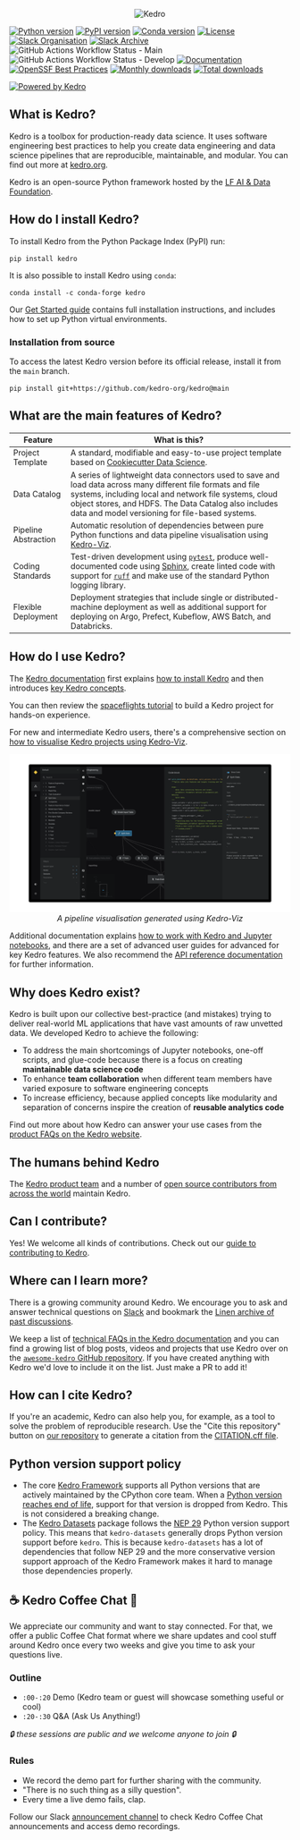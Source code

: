 <p align="center">
  <picture>
    <source media="(prefers-color-scheme: light)" srcset="https://raw.githubusercontent.com/kedro-org/kedro/main/.github/demo-light.png">
    <source media="(prefers-color-scheme: dark)" srcset="https://raw.githubusercontent.com/kedro-org/kedro/main/.github/demo-dark.png">
    <img src="https://raw.githubusercontent.com/kedro-org/kedro/main/.github/demo-light.png" alt="Kedro">
  </picture>
</p>

[![Python version](https://img.shields.io/badge/python-3.9%20%7C%203.10%20%7C%203.11%20%7C%203.12-blue.svg)](https://pypi.org/project/kedro/)
[![PyPI version](https://badge.fury.io/py/kedro.svg)](https://pypi.org/project/kedro/)
[![Conda version](https://img.shields.io/conda/vn/conda-forge/kedro.svg)](https://anaconda.org/conda-forge/kedro)
[![License](https://img.shields.io/badge/license-Apache%202.0-blue.svg)](https://github.com/kedro-org/kedro/blob/main/LICENSE.md)
[![Slack Organisation](https://img.shields.io/badge/slack-chat-blueviolet.svg?label=Kedro%20Slack&logo=slack)](https://slack.kedro.org)
[![Slack Archive](https://img.shields.io/badge/slack-archive-blueviolet.svg?label=Kedro%20Slack%20)](https://linen-slack.kedro.org/)
![GitHub Actions Workflow Status - Main](https://img.shields.io/github/actions/workflow/status/kedro-org/kedro/all-checks.yml?label=main)
![GitHub Actions Workflow Status - Develop](https://img.shields.io/github/actions/workflow/status/kedro-org/kedro/all-checks.yml?branch=develop&label=develop)
[![Documentation](https://readthedocs.org/projects/kedro/badge/?version=stable)](https://docs.kedro.org/)
[![OpenSSF Best Practices](https://bestpractices.coreinfrastructure.org/projects/6711/badge)](https://bestpractices.coreinfrastructure.org/projects/6711)
[![Monthly downloads](https://static.pepy.tech/badge/kedro/month)](https://pepy.tech/project/kedro)
[![Total downloads](https://static.pepy.tech/badge/kedro)](https://pepy.tech/project/kedro)

[![Powered by Kedro](https://img.shields.io/badge/powered_by-kedro-ffc900?logo=kedro)](https://kedro.org)

## What is Kedro?

Kedro is a toolbox for production-ready data science. It uses software engineering best practices to help you create data engineering and data science pipelines that are reproducible, maintainable, and modular. You can find out more at [kedro.org](https://kedro.org).

Kedro is an open-source Python framework hosted by the [LF AI & Data Foundation](https://lfaidata.foundation/).

## How do I install Kedro?

To install Kedro from the Python Package Index (PyPI) run:

```
pip install kedro
```

It is also possible to install Kedro using `conda`:

```
conda install -c conda-forge kedro
```

Our [Get Started guide](https://docs.kedro.org/en/stable/get_started/install.html) contains full installation instructions, and includes how to set up Python virtual environments.

### Installation from source
To access the latest Kedro version before its official release, install it from the `main` branch.
```
pip install git+https://github.com/kedro-org/kedro@main
```

## What are the main features of Kedro?

| Feature              | What is this?                                                                                                                                                                                                                                                                                                                                                                                      |
| -------------------- |----------------------------------------------------------------------------------------------------------------------------------------------------------------------------------------------------------------------------------------------------------------------------------------------------------------------------------------------------------------------------------------------------|
| Project Template     | A standard, modifiable and easy-to-use project template based on [Cookiecutter Data Science](https://github.com/drivendata/cookiecutter-data-science/).                                                                                                                                                                                                                                            |
| Data Catalog         | A series of lightweight data connectors used to save and load data across many different file formats and file systems, including local and network file systems, cloud object stores, and HDFS. The Data Catalog also includes data and model versioning for file-based systems.                                                                                                                  |
| Pipeline Abstraction | Automatic resolution of dependencies between pure Python functions and data pipeline visualisation using [Kedro-Viz](https://github.com/kedro-org/kedro-viz).                                                                                                                                                                                                                                      |
| Coding Standards     | Test-driven development using [`pytest`](https://github.com/pytest-dev/pytest), produce well-documented code using [Sphinx](http://www.sphinx-doc.org/en/master/), create linted code with support for [`ruff`](https://github.com/astral-sh/ruff) and make use of the standard Python logging library. |
| Flexible Deployment  | Deployment strategies that include single or distributed-machine deployment as well as additional support for deploying on Argo, Prefect, Kubeflow, AWS Batch, and Databricks.                                                                                                                                                                                                                      |

## How do I use Kedro?

The [Kedro documentation](https://docs.kedro.org/en/stable/) first explains [how to install Kedro](https://docs.kedro.org/en/stable/get_started/install.html) and then introduces [key Kedro concepts](https://docs.kedro.org/en/stable/get_started/kedro_concepts.html).

You can then review the [spaceflights tutorial](https://docs.kedro.org/en/stable/tutorial/spaceflights_tutorial.html) to build a Kedro project for hands-on experience.

For new and intermediate Kedro users, there's a comprehensive section on [how to visualise Kedro projects using Kedro-Viz](https://docs.kedro.org/en/stable/visualisation/index.html).


<p align="center">
    <img src="https://raw.githubusercontent.com/kedro-org/kedro-viz/main/.github/img/banner.png" alt>
    <em>A pipeline visualisation generated using Kedro-Viz</em>
</p>

Additional documentation explains [how to work with Kedro and Jupyter notebooks](https://docs.kedro.org/en/stable/notebooks_and_ipython/index.html), and there are a set of advanced user guides for advanced for key Kedro features. We also recommend the [API reference documentation](/kedro) for further information.


## Why does Kedro exist?

Kedro is built upon our collective best-practice (and mistakes) trying to deliver real-world ML applications that have vast amounts of raw unvetted data. We developed Kedro to achieve the following:

- To address the main shortcomings of Jupyter notebooks, one-off scripts, and glue-code because there is a focus on
  creating **maintainable data science code**
- To enhance **team collaboration** when different team members have varied exposure to software engineering concepts
- To increase efficiency, because applied concepts like modularity and separation of concerns inspire the creation of
  **reusable analytics code**

Find out more about how Kedro can answer your use cases from the [product FAQs on the Kedro website](https://kedro.org/#faq).

## The humans behind Kedro

The [Kedro product team](https://docs.kedro.org/en/stable/contribution/technical_steering_committee.html#kedro-maintainers) and a number of [open source contributors from across the world](https://github.com/kedro-org/kedro/releases) maintain Kedro.

## Can I contribute?

Yes! We welcome all kinds of contributions. Check out our [guide to contributing to Kedro](https://github.com/kedro-org/kedro/wiki/Contribute-to-Kedro).

## Where can I learn more?

There is a growing community around Kedro. We encourage you to ask and answer technical questions on [Slack](https://slack.kedro.org/) and bookmark the [Linen archive of past discussions](https://linen-slack.kedro.org/).

We keep a list of [technical FAQs in the Kedro documentation](https://docs.kedro.org/en/stable/faq/faq.html) and you can find a  growing list of blog posts, videos and projects that use Kedro over on the [`awesome-kedro` GitHub repository](https://github.com/kedro-org/awesome-kedro). If you have created anything with Kedro we'd love to include it on the list. Just make a PR to add it!

## How can I cite Kedro?

If you're an academic, Kedro can also help you, for example, as a tool to solve the problem of reproducible research. Use the "Cite this repository" button on [our repository](https://github.com/kedro-org/kedro) to generate a citation from the [CITATION.cff file](https://docs.github.com/en/repositories/managing-your-repositorys-settings-and-features/customizing-your-repository/about-citation-files).

## Python version support policy
* The core [Kedro Framework](https://github.com/kedro-org/kedro) supports all Python versions that are actively maintained by the CPython core team. When a [Python version reaches end of life](https://devguide.python.org/versions/#versions), support for that version is dropped from Kedro. This is not considered a breaking change.
* The [Kedro Datasets](https://github.com/kedro-org/kedro-plugins/tree/main/kedro-datasets) package follows the [NEP 29](https://numpy.org/neps/nep-0029-deprecation_policy.html) Python version support policy. This means that `kedro-datasets` generally drops Python version support before `kedro`. This is because `kedro-datasets` has a lot of dependencies that follow NEP 29 and the more conservative version support approach of the Kedro Framework makes it hard to manage those dependencies properly.


## ☕️ Kedro Coffee Chat 🔶

We appreciate our community and want to stay connected. For that, we offer a public Coffee Chat format where we share updates and cool stuff around Kedro once every two weeks and give you time to ask your questions live.

### Outline

- `:00-:20` Demo (Kedro team or guest will showcase something useful or cool)
- `:20-:30` Q&A (Ask Us Anything!)

_🔒 these sessions are public and we welcome anyone to join 🔒_

### Rules

- We record the demo part for further sharing with the community.
- "There is no such thing as a silly question".
- Every time a live demo fails, clap.

Follow our Slack [announcement channel](https://kedro-org.slack.com/archives/C03RKAQ0MGQ) to check Kedro Coffee Chat announcements and access demo recordings.
